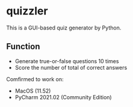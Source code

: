 # quizzler
This is a GUI-based quiz generator by Python.

## Function
- Generate true-or-false questions 10 times
- Score the number of total of correct answers

Comfirmed to work on:
- MacOS (11.52)
- PyCharm 2021.02 (Community Edition)
